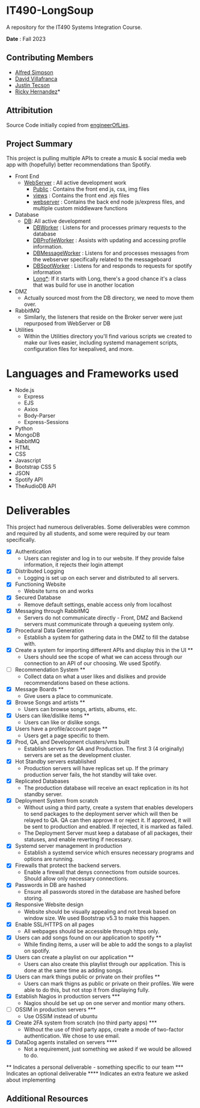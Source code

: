 # IT490-LongSoup
A repository for the IT490 Systems Integration Course.

**Date** : Fall 2023

## Contributing Members

- [Alfred Simpson](https://github.com/AlfredSimpson)
- [David Villafranca](https://github.com/theamazins17)
- [Justin Tecson](https://github.com/JustinTecson)
- [Ricky Hernandez](https://github.com/rickyhernandez1000)*

## Attribitution

Source Code initially copied from [engineerOfLies](https://github.com/engineerOfLies/rabbitmqphp_example).

## Project Summary

This project is pulling multiple APIs to create a music & social media web app with (hopefully) better recommendations than Spotify.

- Front End
  - [WebServer](./WebServer/) : All active development work
    - [Public](./WebServer/public) : Contains the front end js, css, img files
    - [views](./WebServer/views/) : Contains the front end .ejs files
    - [webserver](./WebServer/webserver/) : Contains the back end node js/express files, and multiple custom middleware functions
- Database
  - [DB](./DB/): All active development
    - [DBWorker](./DB/DBWorker.py) : Listens for and processes primary requests to the database
    - [DBProfileWorker](./DB/DBProfileWorker.py) : Assists with updating and accessing profile information.
    - [DBMessageWorker](./DB/DBmbWorker.py) : Listens for and processes messages from the webserver specifically related to the messageboard
    - [DBSpotWorker](./DB/DBSpotWorker.py) : Listens for and responds to requests for spotify information
    - [Long*](./DB/): If it starts with Long, there's a good chance it's a class that was build for use in another location
- DMZ
  - Actually sourced most from the DB directory, we need to move them over.
- RabbitMQ
  - Similarly, the listeners that reside on the Broker server were just repurposed from WebServer or DB
- Utilities
  - Within the Utilities directory you'll find various scripts we created to make our lives easier, including systemd management scripts, configuration files for keepalived, and more.


# Languages and Frameworks used

- Node.js
  - Express
  - EJS
  - Axios
  - Body-Parser
  - Express-Sessions
- Python
- MongoDB
- RabbitMQ
- HTML
- CSS
- Javascript
- Bootstrap CSS 5
- JSON
- Spotify API
- TheAudioDB API

# Deliverables

This project had numerous deliverables. Some deliverables were common and required by all students, and some were required by our team specifically.

- [x] Authentication
  - Users can register and log in to our website. If they provide false information, it rejects their login attempt
- [x] Distributed Logging
  - Logging is set up on each server and distributed to all servers.
- [x] Functioning Website
  - Website turns on and works
- [x] Secured Database
  - Remove default settings, enable access only from localhost
- [x] Messaging through RabbitMQ
  - Servers do not communicate directly - Front, DMZ and Backend servers must communicate through a queueing system only.
- [x] Procedural Data Generation
  - Establish a system for gathering data in the DMZ to fill the databse with.
- [x] Create a system for importing different APIs and display this in the UI **
  - Users should see the scope of what we can access through our connection to an API of our choosing. We used Spotify.
- [ ] Recommendation System **
  - Collect data on what a user likes and dislikes and provide recommendations based on these actions.
- [x] Message Boards **
  - Give users a place to communicate.
- [x] Browse Songs and artists **
  - Users can browse songs, artists, albums, etc. 
- [x] Users can like/dislike items **
  - Users can like or dislike songs.
- [x] Users have a profile/account page **
  - Users get a page specific to them.
- [x] Prod, QA, and Development clusters/vms built
  - Establish servers for QA and Production. The first 3 (4 originally) servers are set as the development cluster.
- [x] Hot Standby servers established
  - Production servers will have replicas set up. If the primary production server fails, the hot standby will take over.
- [x] Replicated Databases
  - The production database will receive an exact replication in its hot standby server.
- [x] Deployment System from scratch
  - Without using a third party, create a system that enables developers to send packages to the deployment server which will then be relayed to QA. QA can then approve it or reject it. If approved, it will be sent to production and enabled. If rejected, it is marked as failed.
  - The Deployment Server must keep a database of all packages, their statuses, and enable reverting if necessary.
- [x] Systemd server management in production
  - Establish a systemd service which ensures necessary programs and options are running.
- [x] Firewalls that protect the backend servers.
  - Enable a firewall that denys connections from outside sources. Should allow only necessary connections.
- [x] Passwords in DB are hashed
  - Ensure all passwords stored in the database are hashed before storing.
- [x] Responsive Website design
  - Website should be visually appealing and not break based on window size. We used Bootstrap v5.3 to make this happen.
- [x] Enable SSL/HTTPS on all pages
  - All webpages should be accessible through https only.
- [x] Users can add songs found on our application to spotify **
  - While finding items, a user will be able to add the songs to a playlist on spotify.
- [x] Users can create a playlist on our application **
  - Users can also create this playlist through our application. This is done at the same time as adding songs.
- [x] Users can mark things public or private on their profiles **
  - Users can mark thigns as public or private on their profiles. We were able to do this, but not stop it from displaying fully.
- [x] Establish Nagios in production servers ***
  - Nagios should be set up on one server and montior many others.
- [ ] OSSIM in production servers ***
  - Use OSSIM instead of ubuntu
- [x] Create 2FA system from scratch (no third party apps) ***
  - Without the use of third party apps, create a mode of two-factor authentication. We chose to use email.
- [x] DataDog agents installed on servers ****
  - Not a requirement, just something we asked if we would be allowed to do.

** Indicates a personal deliverable - something specific to our team
*** Indicates an optional deliverable
**** Indicates an extra feature we asked about implementing



## Additional Resources
